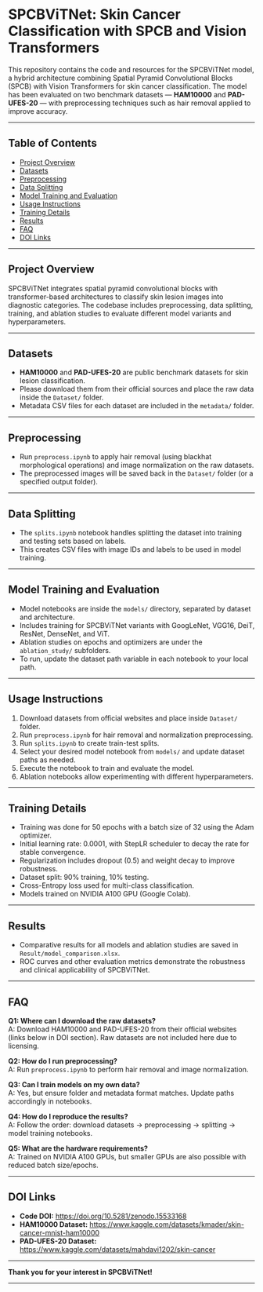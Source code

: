 # SPCBViTNet: Skin Cancer Classification with SPCB and Vision Transformers

This repository contains the code and resources for the SPCBViTNet model, a hybrid architecture combining Spatial Pyramid Convolutional Blocks (SPCB) with Vision Transformers for skin cancer classification. The model has been evaluated on two benchmark datasets — **HAM10000** and **PAD-UFES-20** — with preprocessing techniques such as hair removal applied to improve accuracy.

---

## Table of Contents

- [Project Overview](#project-overview)  
- [Datasets](#datasets)  
- [Preprocessing](#preprocessing)  
- [Data Splitting](#data-splitting)  
- [Model Training and Evaluation](#model-training-and-evaluation)  
- [Usage Instructions](#usage-instructions)  
- [Training Details](#training-details)  
- [Results](#results)  
- [FAQ](#faq)  
- [DOI Links](#doi-links)  

---

## Project Overview

SPCBViTNet integrates spatial pyramid convolutional blocks with transformer-based architectures to classify skin lesion images into diagnostic categories. The codebase includes preprocessing, data splitting, training, and ablation studies to evaluate different model variants and hyperparameters.

---

## Datasets

- **HAM10000** and **PAD-UFES-20** are public benchmark datasets for skin lesion classification.  
- Please download them from their official sources and place the raw data inside the `Dataset/` folder.  
- Metadata CSV files for each dataset are included in the `metadata/` folder.

---

## Preprocessing

- Run `preprocess.ipynb` to apply hair removal (using blackhat morphological operations) and image normalization on the raw datasets.  
- The preprocessed images will be saved back in the `Dataset/` folder (or a specified output folder).  

---

## Data Splitting

- The `splits.ipynb` notebook handles splitting the dataset into training and testing sets based on labels.  
- This creates CSV files with image IDs and labels to be used in model training.  

---

## Model Training and Evaluation

- Model notebooks are inside the `models/` directory, separated by dataset and architecture.  
- Includes training for SPCBViTNet variants with GoogLeNet, VGG16, DeiT, ResNet, DenseNet, and ViT.  
- Ablation studies on epochs and optimizers are under the `ablation_study/` subfolders.  
- To run, update the dataset path variable in each notebook to your local path.  

---

## Usage Instructions

1. Download datasets from official websites and place inside `Dataset/` folder.  
2. Run `preprocess.ipynb` for hair removal and normalization preprocessing.  
3. Run `splits.ipynb` to create train-test splits.  
4. Select your desired model notebook from `models/` and update dataset paths as needed.  
5. Execute the notebook to train and evaluate the model.  
6. Ablation notebooks allow experimenting with different hyperparameters.

---

## Training Details

- Training was done for 50 epochs with a batch size of 32 using the Adam optimizer.  
- Initial learning rate: 0.0001, with StepLR scheduler to decay the rate for stable convergence.  
- Regularization includes dropout (0.5) and weight decay to improve robustness.  
- Dataset split: 90% training, 10% testing.  
- Cross-Entropy loss used for multi-class classification.  
- Models trained on NVIDIA A100 GPU (Google Colab).  

---

## Results

- Comparative results for all models and ablation studies are saved in `Result/model_comparison.xlsx`.  
- ROC curves and other evaluation metrics demonstrate the robustness and clinical applicability of SPCBViTNet.  

---

## FAQ

**Q1: Where can I download the raw datasets?**  
A: Download HAM10000 and PAD-UFES-20 from their official websites (links below in DOI section). Raw datasets are not included here due to licensing.

**Q2: How do I run preprocessing?**  
A: Run `preprocess.ipynb` to perform hair removal and image normalization.

**Q3: Can I train models on my own data?**  
A: Yes, but ensure folder and metadata format matches. Update paths accordingly in notebooks.

**Q4: How do I reproduce the results?**  
A: Follow the order: download datasets → preprocessing → splitting → model training notebooks.

**Q5: What are the hardware requirements?**  
A: Trained on NVIDIA A100 GPUs, but smaller GPUs are also possible with reduced batch size/epochs.

---

## DOI Links

- **Code DOI:** https://doi.org/10.5281/zenodo.15533168  
- **HAM10000 Dataset:** https://www.kaggle.com/datasets/kmader/skin-cancer-mnist-ham10000  
- **PAD-UFES-20 Dataset:** https://www.kaggle.com/datasets/mahdavi1202/skin-cancer

---

**Thank you for your interest in SPCBViTNet!**

---
